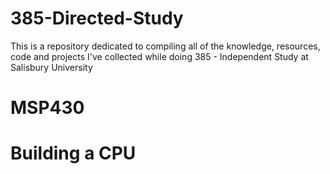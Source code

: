 # 385-Directed-Study

This is a repository dedicated to compiling all of the knowledge, resources, code and projects I've collected while doing 385 - Independent Study at Salisbury University

# MSP430

# Building a CPU
